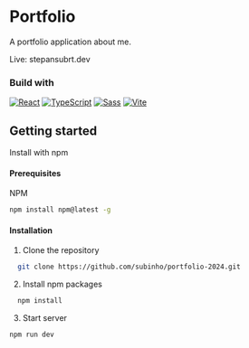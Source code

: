 # Portfolio

A portfolio application about me.

Live: stepansubrt.dev

### Build with

[![React](https://img.shields.io/badge/React-%2320232a.svg?logo=react&logoColor=%2361DAFB)](#) [![TypeScript](https://img.shields.io/badge/TypeScript-3178C6?logo=typescript&logoColor=fff)](#) [![Sass](https://img.shields.io/badge/Sass-C69?logo=sass&logoColor=fff)](#) [![Vite](https://img.shields.io/badge/Vite-646CFF?logo=vite&logoColor=fff)](#)

## Getting started

Install with npm

#### Prerequisites

NPM

```bash
npm install npm@latest -g
```

#### Installation

1. Clone the repository

```bash
  git clone https://github.com/subinho/portfolio-2024.git
```

2. Install npm packages

```bash
  npm install
```

3. Start server

```bash
npm run dev
```
